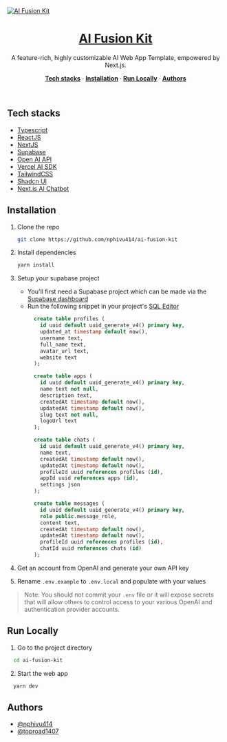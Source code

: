 <a href="https://ai-fusion-kit.vercel.app/">
  <img alt="AI Fusion Kit" src="https://ai-fusion-kit.vercel.app/_next/image?url=%2Fscreenshot.png&w=1920&q=75">
  <h1 align="center">AI Fusion Kit</h1>
</a>

<p align="center">
  A feature-rich, highly customizable AI Web App Template, empowered by Next.js.
</p>

<p align="center">
  <a href="#tech-stacks"><strong>Tech stacks</strong></a> ·
  <a href="#nstallation"><strong>Installation</strong></a> ·
  <a href="#run-locally"><strong>Run Locally</strong></a> ·
  <a href="#authors"><strong>Authors</strong></a>
</p>
<br/>

## Tech stacks
 - [Typescript](https://www.typescriptlang.org/)
 - [ReactJS](https://reactjs.org/)
 - [NextJS](https://nextjs.org/)
 - [Supabase](https://supabase.com/)
 - [Open AI API](https://platform.openai.com/docs/api-reference)
 - [Vercel AI SDK](https://github.com/vercel/ai)
 - [TailwindCSS](https://tailwindcss.com/)
 - [Shadcn UI](https://ui.shadcn.com/)
 - [Next.js AI Chatbot](https://github.com/vercel-labs/ai-chatbot)

  
## Installation

1. Clone the repo
   ```sh
   git clone https://github.com/nphivu414/ai-fusion-kit
   ```
2. Install dependencies
   ```sh
   yarn install
   ```
3. Setup your supabase project
   - You'll first need a Supabase project which can be made via the [Supabase dashboard](https://database.new/)
   - Run the following snippet in your project's [SQL Editor](https://supabase.com/dashboard/project/_/sql/new)
      ```sql
        create table profiles (
          id uuid default uuid_generate_v4() primary key,
          updated_at timestamp default now(),
          username text,
          full_name text,
          avatar_url text,
          website text
        );

        create table apps (
          id uuid default uuid_generate_v4() primary key,
          name text not null,
          description text,
          createdAt timestamp default now(),
          updatedAt timestamp default now(),
          slug text not null,
          logoUrl text
        );

        create table chats (
          id uuid default uuid_generate_v4() primary key,
          name text,
          createdAt timestamp default now(),
          updatedAt timestamp default now(),
          profileId uuid references profiles (id),
          appId uuid references apps (id),
          settings json
        );

        create table messages (
          id uuid default uuid_generate_v4() primary key,
          role public.message_role,
          content text,
          createdAt timestamp default now(),
          updatedAt timestamp default now(),
          profileId uuid references profiles (id),
          chatId uuid references chats (id)
        );
      ```

4. Get an account from OpenAI and generate your own API key

5. Rename `.env.example` to `.env.local` and populate with your values
  > Note: You should not commit your `.env` file or it will expose secrets that will allow others to control access to your various OpenAI and authentication provider accounts.
    
## Run Locally

1. Go to the project directory

```bash
  cd ai-fusion-kit
```

2. Start the web app

```bash
  yarn dev
```

## Authors
- [@nphivu414](https://github.com/nphivu414)
- [@toproad1407](https://github.com/toproad1407)